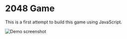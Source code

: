 # 2048 Game

This is a first attempt to build this game using JavaScript.

![Demo screenshot]([https://github.com/tomasproanop/2048-game/blob/main/2048-demo.jpg)
